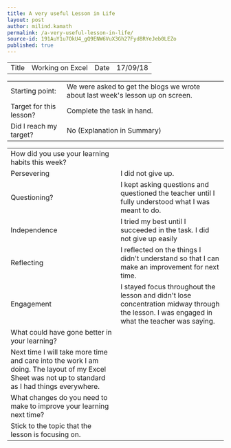 ```yaml
---
title: A very useful Lesson in Life
layout: post
author: milind.kamath
permalink: /a-very-useful-lesson-in-life/
source-id: 191AuY1u7OkU4_gQ9ENW6VuX3Gh27Fyd8RYeJeb0LEZo
published: true
---
```

<table>
  <tr>
    <td>Title</td>
    <td>Working on Excel</td>
    <td>Date</td>
    <td>17/09/18</td>
  </tr>
</table>


<table>
  <tr>
    <td>Starting point:</td>
    <td>We were asked to get the blogs we wrote about last week's lesson up on screen.</td>
  </tr>
  <tr>
    <td>Target for this lesson?</td>
    <td>Complete the task in hand.</td>
  </tr>
  <tr>
    <td>Did I reach my target? </td>
    <td>No (Explanation in Summary)</td>
  </tr>
</table>


<table>
  <tr>
    <td>How did you use your learning habits this week?</td>
    <td></td>
  </tr>
  <tr>
    <td>Persevering</td>
    <td>I did not give up.</td>
  </tr>
  <tr>
    <td>Questioning?</td>
    <td>I kept asking questions and questioned the teacher until I fully understood what I was meant to do.</td>
  </tr>
  <tr>
    <td>Independence</td>
    <td>I tried my best until I succeeded in the task. I did not give up easily</td>
  </tr>
  <tr>
    <td>Reflecting</td>
    <td>I reflected on the things I didn't understand so that I can make an improvement for next time.</td>
  </tr>
  <tr>
    <td>Engagement</td>
    <td>I stayed focus throughout the lesson and didn't lose concentration  midway through the lesson. I was engaged in what the teacher was saying.</td>
  </tr>
  <tr>
    <td>What could have gone better in your learning?</td>
    <td></td>
  </tr>
  <tr>
    <td>Next time I will take more time and care into the work I am doing.  The layout of my Excel Sheet was not up to standard as I  had things everywhere. 




</td>
    <td></td>
  </tr>
  <tr>
    <td>What changes do you need to make to improve your learning next time?</td>
    <td></td>
  </tr>
  <tr>
    <td>Stick to the topic that the lesson is focusing on.</td>
    <td></td>
  </tr>
</table>



